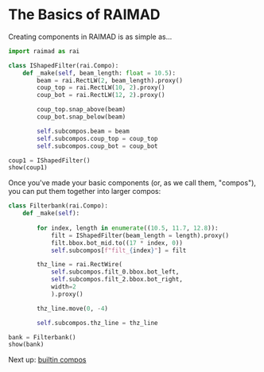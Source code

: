 # The Basics of RAIMAD

Creating components in RAIMAD is as simple as...

```python exec
import raimad as rai

class IShapedFilter(rai.Compo):
    def _make(self, beam_length: float = 10.5):
        beam = rai.RectLW(2, beam_length).proxy()
        coup_top = rai.RectLW(10, 2).proxy()
        coup_bot = rai.RectLW(12, 2).proxy()

        coup_top.snap_above(beam)
        coup_bot.snap_below(beam)

        self.subcompos.beam = beam
        self.subcompos.coup_top = coup_top
        self.subcompos.coup_bot = coup_bot

coup1 = IShapedFilter()
show(coup1)
```

Once you've made your basic components
(or, as we call them, "compos"),
you can put them together into larger compos:

```python exec
class Filterbank(rai.Compo):
    def _make(self):
        
        for index, length in enumerate((10.5, 11.7, 12.8)):
            filt = IShapedFilter(beam_length = length).proxy()
            filt.bbox.bot_mid.to((17 * index, 0))
            self.subcompos[f"filt_{index}"] = filt

        thz_line = rai.RectWire(
            self.subcompos.filt_0.bbox.bot_left,
            self.subcompos.filt_2.bbox.bot_right,
            width=2
            ).proxy()

        thz_line.move(0, -4)

        self.subcompos.thz_line = thz_line

bank = Filterbank()
show(bank)
```

Next up: [builtin compos](builtin-compos.md)

